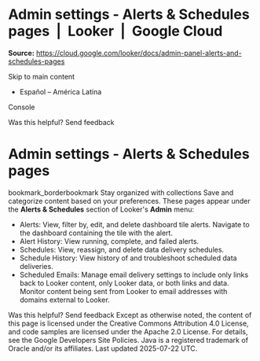 # Admin settings - Alerts & Schedules pages  |  Looker  |  Google Cloud

**Source:** https://cloud.google.com/looker/docs/admin-panel-alerts-and-schedules-pages

Skip to main content 
  * Español – América Latina

Console 




Was this helpful?
Send feedback 
#  Admin settings - Alerts & Schedules pages
bookmark_borderbookmark Stay organized with collections  Save and categorize content based on your preferences.
These pages appear under the **Alerts & Schedules** section of Looker's **Admin** menu:
  * Alerts: View, filter by, edit, and delete dashboard tile alerts. Navigate to the dashboard containing the tile with the alert.
  * Alert History: View running, complete, and failed alerts.
  * Schedules: View, reassign, and delete data delivery schedules.
  * Schedule History: View history of and troubleshoot scheduled data deliveries.
  * Scheduled Emails: Manage email delivery settings to include only links back to Looker content, only Looker data, or both links and data. Monitor content being sent from Looker to email addresses with domains external to Looker.


Was this helpful?
Send feedback 
Except as otherwise noted, the content of this page is licensed under the Creative Commons Attribution 4.0 License, and code samples are licensed under the Apache 2.0 License. For details, see the Google Developers Site Policies. Java is a registered trademark of Oracle and/or its affiliates.
Last updated 2025-07-22 UTC.



